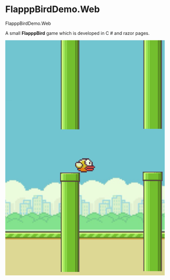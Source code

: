 # FlapppBirdDemo.Web
FlapppBirdDemo.Web

A small **FlapppBird** game which is developed in C # and razor pages.


![](img.PNG)
